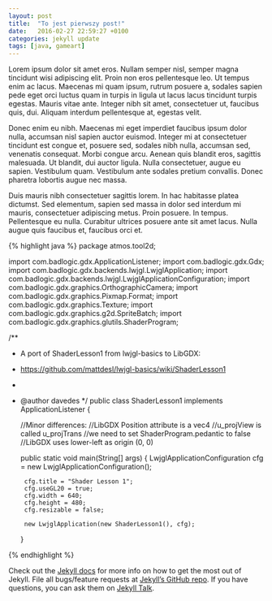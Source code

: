 ```yaml
---
layout: post
title:  "To jest pierwszy post!"
date:   2016-02-27 22:59:27 +0100
categories: jekyll update
tags: [java, gameart]
---
```

Lorem ipsum dolor sit amet eros. Nullam semper nisl, semper magna tincidunt wisi adipiscing elit. Proin non eros pellentesque leo. Ut tempus enim ac lacus. Maecenas mi quam ipsum, rutrum posuere a, sodales sapien pede eget orci luctus quam in turpis in ligula ut lacus lacus tincidunt turpis egestas. Mauris vitae ante. Integer nibh sit amet, consectetuer ut, faucibus quis, dui. Aliquam interdum pellentesque at, egestas velit. 

Donec enim eu nibh. Maecenas mi eget imperdiet faucibus ipsum dolor nulla, accumsan nisl sapien auctor euismod. Integer mi at consectetuer tincidunt est congue et, posuere sed, sodales nibh nulla, accumsan sed, venenatis consequat. Morbi congue arcu. Aenean quis blandit eros, sagittis malesuada. Ut blandit, dui auctor ligula. Nulla consectetuer, augue eu sapien. Vestibulum quam. Vestibulum ante sodales pretium convallis. Donec pharetra lobortis augue nec massa. 

Duis mauris nibh consectetuer sagittis lorem. In hac habitasse platea dictumst. Sed elementum, sapien sed massa in dolor sed interdum mi mauris, consectetuer adipiscing metus. Proin posuere. In tempus. Pellentesque eu nulla. Curabitur ultrices posuere ante sit amet lacus. Nulla augue quis faucibus et, faucibus orci et.

{% highlight java %}
package atmos.tool2d;

import com.badlogic.gdx.ApplicationListener;
import com.badlogic.gdx.Gdx;
import com.badlogic.gdx.backends.lwjgl.LwjglApplication;
import com.badlogic.gdx.backends.lwjgl.LwjglApplicationConfiguration;
import com.badlogic.gdx.graphics.OrthographicCamera;
import com.badlogic.gdx.graphics.Pixmap.Format;
import com.badlogic.gdx.graphics.Texture;
import com.badlogic.gdx.graphics.g2d.SpriteBatch;
import com.badlogic.gdx.graphics.glutils.ShaderProgram;

/**
 * A port of ShaderLesson1 from lwjgl-basics to LibGDX:
 * https://github.com/mattdesl/lwjgl-basics/wiki/ShaderLesson1
 * 
 * @author davedes
 */
public class ShaderLesson1 implements ApplicationListener {
	
	//Minor differences: 
		//LibGDX Position attribute is a vec4
		//u_projView is called u_projTrans
		//we need to set ShaderProgram.pedantic to false 
		//LibGDX uses lower-left as origin (0, 0)
	
	public static void main(String[] args) {
		LwjglApplicationConfiguration cfg = 
		new LwjglApplicationConfiguration();
		
		cfg.title = "Shader Lesson 1";
		cfg.useGL20 = true;
		cfg.width = 640;
		cfg.height = 480;
		cfg.resizable = false;

		new LwjglApplication(new ShaderLesson1(), cfg);
	}

{% endhighlight %}

Check out the [Jekyll docs][jekyll-docs] for more info on how to get the most out of Jekyll. File all bugs/feature requests at [Jekyll’s GitHub repo][jekyll-gh]. If you have questions, you can ask them on [Jekyll Talk][jekyll-talk].



[jekyll-docs]: http://jekyllrb.com/docs/home
[jekyll-gh]:   https://github.com/jekyll/jekyll
[jekyll-talk]: https://talk.jekyllrb.com/
